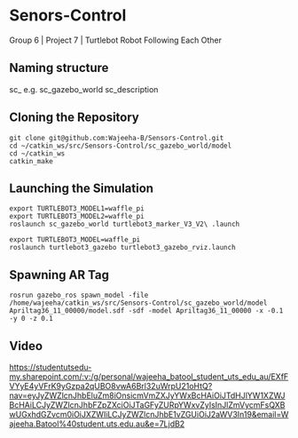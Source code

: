 # Senors-Control
Group 6 | Project 7 | Turtlebot Robot Following Each Other
## Naming structure
sc_<packagename>
e.g. sc_gazebo_world
     sc_description

## Cloning the Repository
    git clone git@github.com:Wajeeha-B/Sensors-Control.git
    cd ~/catkin_ws/src/Sensors-Control/sc_gazebo_world/model
    cd ~/catkin_ws
    catkin_make

## Launching the Simulation
    export TURTLEBOT3_MODEL1=waffle_pi
    export TURTLEBOT3_MODEL2=waffle_pi
    roslaunch sc_gazebo_world turtlebot3_marker_V3_V2\ .launch
    
    export TURTLEBOT3_MODEL=waffle_pi
    roslaunch turtlebot3_gazebo turtlebot3_gazebo_rviz.launch
    
## Spawning AR Tag
    rosrun gazebo_ros spawn_model -file /home/wajeeha/catkin_ws/src/Sensors-Control/sc_gazebo_world/model Apriltag36_11_00000/model.sdf -sdf -model Apriltag36_11_00000 -x -0.1 -y 0 -z 0.1

## Video
https://studentutsedu-my.sharepoint.com/:v:/g/personal/wajeeha_batool_student_uts_edu_au/EXfFVYyE4yVFrK9yGzpa2qUBO8vwA6Brl32uWrpU21oHtQ?nav=eyJyZWZlcnJhbEluZm8iOnsicmVmZXJyYWxBcHAiOiJTdHJlYW1XZWJBcHAiLCJyZWZlcnJhbFZpZXciOiJTaGFyZURpYWxvZyIsInJlZmVycmFsQXBwUGxhdGZvcm0iOiJXZWIiLCJyZWZlcnJhbE1vZGUiOiJ2aWV3In19&email=Wajeeha.Batool%40student.uts.edu.au&e=7LjdB2
